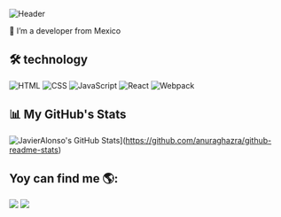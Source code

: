 ![Header](https://user-images.githubusercontent.com/60083810/115313973-e610ca80-a139-11eb-9603-927c0c9affd4.png)

📌 I’m a developer from Mexico

## 🛠 technology

![HTML](https://img.shields.io/badge/HTML-000?style=for-the-badge&logo=html5) ![CSS](https://img.shields.io/badge/CSS-000?style=for-the-badge&logo=css3&logoColor=1572B6) ![JavaScript](https://img.shields.io/badge/JavaScript-000?style=for-the-badge&logo=javascript) ![React](https://img.shields.io/badge/React-000?style=for-the-badge&logo=react) ![Webpack](https://img.shields.io/badge/Webpack-000?style=for-the-badge&logo=webpack) 

## 📊 My GitHub's Stats

![JavierAlonso's GitHub Stats](https://github-readme-stats.vercel.app/api?username=Javier-Alonso29&theme=radical&show_icons=true)](https://github.com/anuraghazra/github-readme-stats)

## Yoy can find me 🌎:

[![](https://img.shields.io/badge/Email-000?style=for-the-badge&logo=gmail)](mailto:wildchamo@gmail.com) [![](https://img.shields.io/badge/Twitter-000?style=for-the-badge&logo=twitter)](https://twitter.com/wildchamo) 
